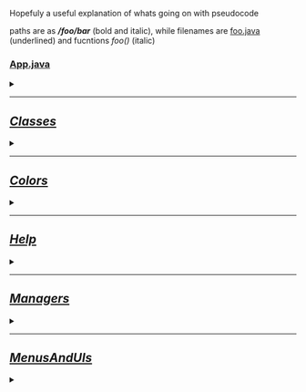 Hopefuly a useful explanation of whats going on with pseudocode

paths are as __*/foo/bar*__ (bold and italic), while filenames are <span style="text-decoration: underline">foo.java</span> (underlined) and fucntions _foo()_ (italic)
<br>

### <span style="text-decoration: underline">[App.java](/src/App.java)</span>
<details><summary></summary>

Works as Main class  

#### _main()_
Create a shutdown hook from which [_quit()_](####_quit()_)
Get flags from user, if there are any  
switch through the flags when flag is either  
    help,  
    bigger-help,  
    invincible or,  
    super-strength  
        call Help.flagHelp(),  
        Help.biggerHelp(),  
        Player.isInvincible = true;  
        Player.isSuperStrong = true  
in this order

at the end call Menu.mainMenu();

#### _quit()_
When the program gets a Sigterm or a Sigint, or exits on its own, this method gets called, via the [_main()_](####_main()_)  
based on the user, aka flag, the player stats will be written in a `data.csv` file in the current directory
</details>

---

## __*[Classes](/src/Classes/)*__
<details><summary></summary>

### <span style="text-decoration: underline">[ASCII.java](/src/Classes/ASCII.java)</span>
<details><summary></summary>

Contains ascii art of wizard and megamind

</details>

### <span style="text-decoration: underline">[DataAndOtherStuff.java](/src/Classes/DataAndOtherStuff.java)</span>
<details><summary></summary>

Contains most of the data, mainly enemy and player hp, strength and such

</details>

### <span style="text-decoration: underline">[Enemy.java](/src/Classes/Enemy.java)</span>
<details><summary></summary>

This is what the player will fight when hunting or searching  
Enemy has just a constructor applying the correct hp and strength and other data based on rarity or a special location  

Rarity is works as interval, so enemy rarity 5 means enemy from 1 to 5 can spawn  
Special location allows only one type of enemy to spawn

</details>

### <span style="text-decoration: underline">[Inventory.java](/src/Classes/Inventory.java)</span>
<details><summary></summary>

Stores all items player has, that can be used in a meaningfull way  
Everything is stored in an arraylist

#### _init()_
Set all item values to 0

#### _get(String item)_
Returns the amount of items asked for

`get("wood");`

#### _add(String item, int value)_
Add the value given to an existing item

`get("wood"); => 10`

`add("wood", 5);`

`get("wood"); => 15`

#### _set(String item, int value)_
Set the items value to the given one

`get("wood"); => 10`

`add("wood", 5);`

`get("wood"); => 5`

</details>

### <span style="text-decoration: underline">[Player.java](/src/Classes/Player.java)</span>
<details><summary></summary>

The class you play as, contains a lot of varibles, including some not nescessary values like kills and coins

#### _init(String class)_
Give the player stats according to input

#### _addXP(int amount)_
Add xp from battle to existing amount  
If applies, increase the level as well  
Each level takes `500 * [Current Level]`

#### _playerInfoString()_
Returns a string of information mainly usefull when in battle
includes hp, strength and potions

</details>
</details>

---

## __*[Colors](/src/Colors/)*__
<details><summary></summary>

### <span style="text-decoration: underline">[Colorize.java](/src/Colors/Colorize.java)</span>
<details><summary></summary>

Contains strings usefull in ansi supporting terminals  
these strings are mainly colors, but also the prompt and separators

#### _capitalize(String s)_
Capitalizes the string given

`capitalize("hello"); => "Hello"`

#### _scannerize(String s)_
Returns a string rid of spaces and capital letters

`scannerize("Hello World"); => "helloworld"`

</details>
</details>

---

## __*[Help](/src/Help/)*__
<details><summary></summary>

### <span style="text-decoration: underline">[Help.java](/src/Help/Help.java)</span>
<details><summary></summary>

Contains flag help and some very very short info about whats going on

</details>
</details>

---

## __*[Managers](/src/Managers/)*__
<details><summary></summary>

## __*[Searching](/src/Managers/Searching)*__
<details><summary></summary>

### <span style="text-decoration: underline">[POIs](/src/Managers/Searching/)</span>
<details><summary></summary>

This includes everything except Poi.java  
They all have `wasFound()` which starts giving the player loot and possibly even creating enemies  
Get the loot which player got from the respective poi  

</details>

### <span style="text-decoration: underline">[Poi.java](/src/Managers/Searching/Poi.java)</span>
<details><summary></summary>

Has all the methods to add and colorize the info about loot that player got

</details>

### <span style="text-decoration: underline">[SearchManager.java](/src/Managers/Searching/SearchManager.java)</span>
<details><summary></summary>

Gets a random location and calls its `wasFound()` method

</details>
</details>

### <span style="text-decoration: underline">[BattleManager](/src/Managers/BattleManager.java)</span>
<details><summary></summary>

Manages everything battle related

Contains an arraylist of enemies, integer array containing the counts of enemies and an arraylist of enemy names, that currently exist for the purpose of choose who to attack 

#### _startBattle(int count, int rarity, int specialLocation)_
Clears and the enemy arraylist and fills it with enemies according to count and passes the `specialLocation` and `rarity` to the new enemy  
Next the enemy counts are filled. The index is according to position in [DataAndOtherStuff](###DataAndOtherStuff) in enemy ids string array  
Last the enemies that exist is filled the same way, except the enemy string is not parsed to index  
Absolutely last is [BattleMenu.battleMenu()](####_battleMenu()_) called


#### _enemyAttack()_
Makes all the enemies alive attack the player with a 50% chance to miss  
[BattleMenu.battleMenu()](####_battleMenu()_) is called

#### _playerAttack(int index)_
Attacks a valid enemy, where `index` must be a valid position in the enemies arraylist  
The player has 5% chance to miss

#### _isPlayable()_
Check whether the enemies arraylist isn't empty.  
If it isn't, call [enemyAttack()](####enemyAttack())  
If it is empty, call [endBattle()](####endBattle)  

#### _endBattle()_
clears the enemy arraylist, gives the player xp  

#### _enemyDied(Enemy e)_
When player attacks an enemy, there is a check whether the enemy's hp isnt below zero and when it is, the enemy is sent here to be removed from the enemies arraylist and append xp to be given at the end and add coins  
xp is `[enemyId (position in DataAndOtherStuff)] * (random number <30, 60>)`  
coins are `[enemyId] * (random number <10, 20>)`

#### _defend(boolean usePotion)_
Player may choose to defend themselves instead of attacking and maybe use a potion to heal  
There is a check performed whether the player even has potions to use and use it if player wants  
When the time comes, the player may succeed in defending 50% of the time  
When they succeed, the player may immediately attack  
When they fail, the player will be attacked  

#### _escape()_
Player may choose to escape from a battle with a 33.3% success rate

</details>

### <span style="text-decoration: underline">[Crafting.java](/src/Managers/Crafting.java)</span>
<details><summary></summary>

Print out available upgrades and if player chooses so upgrade items

#### _craft()_
Prints out the current levels of the weapon and armor and gets an input from the user

#### _upgrade(String item)_
The player has choosen to upgrade an item, here a check if performed whether they can upgrade the item (they have enough items or the item isnt max level)  
If the player has enough items, their count is lowered by the required amount and weapon or armor level is increased together with strength or health respectively  
Health goes up as `([currentHP] / 10) * 15`  
Strength goes up as `([currentStrength] / 10) * 15`

#### _getUpgradeCost(String item)_
Returns an array of item prices based on current items level  
Each upgrade takes 3/2 time more than before


</details>

### <span style="text-decoration: underline">[EnemyManager.java](/src/Managers/EnemyManager.java)</span>
<details><summary></summary>

Contains some functions to working with enemies and getting some data from them

#### _getEnemyId(String input)_
Returns an integer based on the enemy's position in `DataAndOtherStuff`  
Includes short names and numbers

#### _getEnemyIndex(String input)_
The player was given a choice from `battleMenu()` and since these don't correspond to their positions in enemies arraylist, the input needs to be converted to actual positions  
When player choose via number, the enemies arraylist is looped through and the first enemy whose string matches the one from the enemiesThatExist on position the player gave is choosen and their position in the enemies arraylist is returned  
When player choose via name, the enemies arraylist is looped through and both the user input and the enemy strings are converted to their relative ids in `DataAndOtherStuff` and the first matches' position in the enemies arraylist is returned  
If any problem occured -1 will be returned

#### _writeEnemies(String how)_
Prints out the existing enemies in format of either  
` > Count Enemy [Stats]`  
or
` Position.> Count Enemy`
based on the `how` argument  
`how` can be either `long` or `short`

</details>

### <span style="text-decoration: underline">[Final.java](/src/Managers/Final.java)</span>
<details><summary></summary>

An extension of [Bathroom.java](/src/Managers/Searching/Bathroom.java), containing modified battle manager for the special case of the final battle

</details>

### <span style="text-decoration: underline">[GameManager.java](/src/Managers/GameManager.java)</span>
<details><summary></summary>

When player dies the player is given a choice to restart  
or when they win, their level can be reset and continue or they can quit  
Also a `missInput()` method is present to tell the player they messed the input

</details>
</details>

---

## __*[MenusAndUIs](/src/MenusAndUIs/)*__
<details><summary></summary>

### <span style="text-decoration: underline"> [ActionMenu.java](/src/MenusAndUIs/ActionMenu.java) </span>
<details><summary></summary>

Gives the player the actions they can perform

#### _mainMenu()_
Tells the player they can
1. Explore for pois
2. Hunt for enemies
3. Open their inventory

#### _inventory()_
Prints out the contents of the players inventory  
and gives the option to go back, open crafting menu and open statistics

#### _statistics()_
Prints out the player kills, coins, xp, level, hp, strength and if they are using cheats then also that they are indeed not playing fair

</details>

### <span style="text-decoration: underline">[BattleMenu.java](/src/MenusAndUIs/BattleMenu.java)</span>
<details><summary></summary>

#### _battleMenu()_
Print out the enemies to the player and give them to option to
1. Attack an enemy
2. Defend and maybe use a potion
3. Escape

#### _chooseEnemy()_
Print out enemies for the player to choose which to attack  
The input is converted via [getEnemyIndex()](####getEnemyIndex()) and check if it isn't -1, if not then proceed attacking the enemy, if it is then call self

#### _defendMenu()_
When player chooses to defend themself, they will be given the option to use a potion and their anwser is passed to battle manager

</details>

### <span style="text-decoration: underline"> [ClassChoose.java](/src/MenusAndUIs/ClassChoose.java) </span>
<details><summary></summary>

Not to be confused with Menu.classChoose()  
Sort of submenu of Menu.classChoose()  
When player chooses something, they are given some info about that class, including option to go back and choose again

When Player is happy with their class, the game proceeds to  
1. Initialize
2. Initialize the player class
3. Start ActionMenu

</details>

### <span style="text-decoration: underline">[Menu.java](/src/MenusAndUIs/Menu.java)</span>
<details><summary></summary>

#### _mainMenu()_
Print some options to the player  
    those being to start the game,  
    print out a little help  
    quit the game  

#### _classChoose()_
Print the 4 available classes to choose from and apply according values to player stats

</details>
</details>